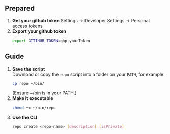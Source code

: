 ## Prepared
1. **Get your github token**
   Settings -> Developer Settings -> Personal access tokens
2. **Export your github token**
   ```bash
   export GITIHUB_TOKEN=ghp_yourToken
   ```
## Guide
1. **Save the script**  
   Download or copy the `repo` script into a folder on your `PATH`, for example:
   ```bash
   cp repo ~/bin/
   ```
   (Ensure ~/bin is in your PATH.)
2. **Make it executable**
    ```bash
   chmod +x ~/bin/repo
    ```
3. **Use the CLI**
    ``` bash
    repo create <repo-name> [description] [isPrivate]
    ```